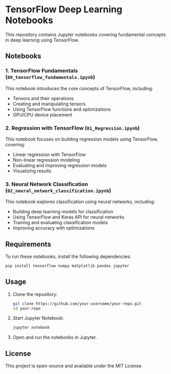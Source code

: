 # TensorFlow Deep Learning Notebooks

This repository contains Jupyter notebooks covering fundamental concepts in deep learning using TensorFlow.

## Notebooks

### 1. TensorFlow Fundamentals (`00_tensorflow_fundamentals.ipynb`)
This notebook introduces the core concepts of TensorFlow, including:
- Tensors and their operations
- Creating and manipulating tensors
- Using TensorFlow functions and optimizations
- GPU/CPU device placement

### 2. Regression with TensorFlow (`01_Regression.ipynb`)
This notebook focuses on building regression models using TensorFlow, covering:
- Linear regression with TensorFlow
- Non-linear regression modeling
- Evaluating and improving regression models
- Visualizing results

### 3. Neural Network Classification (`02_neural_network_classification.ipynb`)
This notebook explores classification using neural networks, including:
- Building deep learning models for classification
- Using TensorFlow and Keras API for neural networks
- Training and evaluating classification models
- Improving accuracy with optimizations

## Requirements
To run these notebooks, install the following dependencies:
```bash
pip install tensorflow numpy matplotlib pandas jupyter
```

## Usage
1. Clone the repository:
   ```bash
   git clone https://github.com/your-username/your-repo.git
   cd your-repo
   ```
2. Start Jupyter Notebook:
   ```bash
   jupyter notebook
   ```
3. Open and run the notebooks in Jupyter.

## License
This project is open-source and available under the MIT License.
